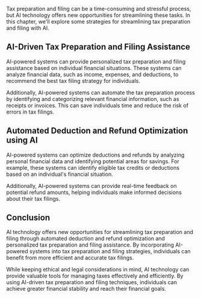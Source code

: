 
Tax preparation and filing can be a time-consuming and stressful process, but AI technology offers new opportunities for streamlining these tasks. In this chapter, we'll explore some strategies for streamlining tax preparation and filing with AI.

AI-Driven Tax Preparation and Filing Assistance
-----------------------------------------------

AI-powered systems can provide personalized tax preparation and filing assistance based on individual financial situations. These systems can analyze financial data, such as income, expenses, and deductions, to recommend the best tax filing strategy for individuals.

Additionally, AI-powered systems can automate the tax preparation process by identifying and categorizing relevant financial information, such as receipts or invoices. This can save individuals time and reduce the risk of errors in tax filings.

Automated Deduction and Refund Optimization using AI
----------------------------------------------------

AI-powered systems can optimize deductions and refunds by analyzing personal financial data and identifying potential areas for savings. For example, these systems can identify eligible tax credits or deductions based on an individual's financial situation.

Additionally, AI-powered systems can provide real-time feedback on potential refund amounts, helping individuals make informed decisions about their tax filings.

Conclusion
----------

AI technology offers new opportunities for streamlining tax preparation and filing through automated deduction and refund optimization and personalized tax preparation and filing assistance. By incorporating AI-powered systems into tax preparation and filing strategies, individuals can benefit from more efficient and accurate tax filings.

While keeping ethical and legal considerations in mind, AI technology can provide valuable tools for managing taxes effectively and efficiently. By using AI-driven tax preparation and filing techniques, individuals can achieve greater financial stability and reach their financial goals.
